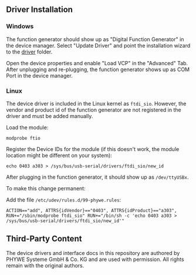 ## Driver Installation
### Windows
The function generator should show up as "Digital Function Generator" in the device manager. Select "Update Driver" 
and point the installation wizard to the [driver](/driver) folder.

Open the device properties and enable "Load VCP" in the "Advanced" Tab. After unplugging and re-plugging, the function 
generator shows up as COM Port in the device manager.

### Linux
The device driver is included in the Linux kernel as ```ftdi_sio```. However, the vendor and product id of the 
function generator are not registered in the driver and must be added manually.

Load the module:

    modprobe ftio

Register the Device IDs for the module (if this doesn't work, the module location might be different on your system):

    echo 0403 a303 > /sys/bus/usb-serial/drivers/ftdi_sio/new_id

After plugging in the function generator, it should show up as ``/dev/ttyUSBx``.

To make this change permanent:

Add the file ``/etc/udev/rules.d/99-phywe.rules``:

    ACTION=="add", ATTRS{idVendor}=="0403", ATTRS{idProduct}=="a303", RUN+="/sbin/modprobe ftdi_sio" RUN+="/bin/sh -c 'echo 0403 a303 > /sys/bus/usb-serial/drivers/ftdi_sio/new_id'"

## Third-Party Content
The device drivers and interface docs in this repository are authored by PHYWE Systeme GmbH & Co. KG 
and are used with permission. All rights remain with the original authors.
